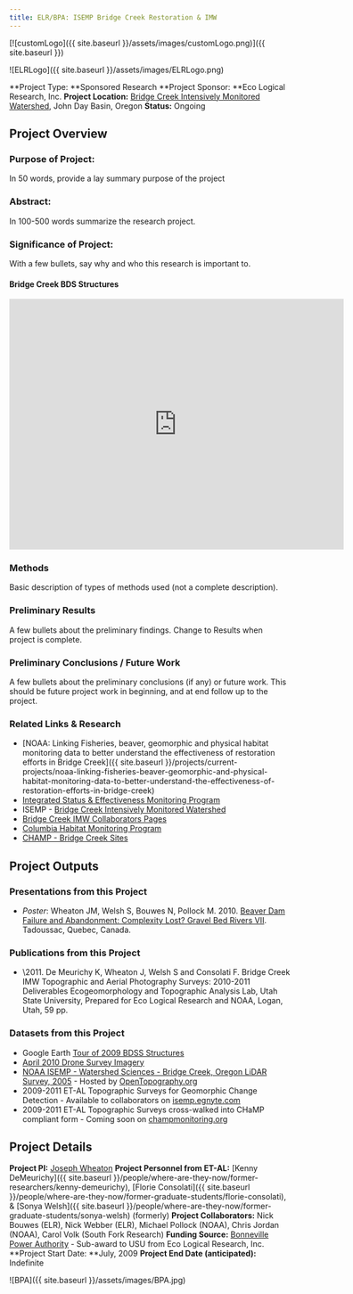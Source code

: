 ```yaml
---
title: ELR/BPA: ISEMP Bridge Creek Restoration & IMW
---
```


[![customLogo]({{ site.baseurl }}/assets/images/customLogo.png)]({{ site.baseurl }})

![ELRLogo]({{ site.baseurl }}/assets/images/ELRLogo.png)

**Project Type:  **Sponsored Research
**Project Sponsor:  **Eco Logical Research, Inc.
**Project Location:** [Bridge Creek Intensively Monitored Watershed](http://www.nwfsc.noaa.gov/research/divisions/cbd/mathbio/isemp/projects_bridge_creek.cfm), John Day Basin, Oregon
**Status:**   Ongoing

## Project Overview

### Purpose of Project:

In 50 words, provide a lay summary purpose of the project

### Abstract:

In 100-500 words summarize the research project.

### Significance of Project:

With a few bullets, say why and who this research is important to.

#### Bridge Creek BDS Structures

<iframe src="https://www.google.com/maps/embed?pb=!1m10!1m8!1m3!1d99938.00514650474!2d-120.24295799999999!3d44.648628!3m2!1i1024!2i768!4f13.1!5e1!3m2!1sen!2sus!4v1504879969630" width="600" height="450" frameborder="0" style="border:0" allowfullscreen></iframe>

### Methods

Basic description of types of methods used (not a complete description). 

### Preliminary Results

A few bullets about the preliminary findings. Change to Results when project is complete.

### Preliminary Conclusions / Future Work

A few bullets about the preliminary conclusions (if any) or future work. This should be future project work in beginning, and at end follow up to the project.

### Related Links & Research

- [NOAA: Linking Fisheries, beaver, geomorphic and physical habitat monitoring data to better understand the effectiveness of restoration efforts in Bridge Creek]({{ site.baseurl }}/projects/current-projects/noaa-linking-fisheries-beaver-geomorphic-and-physical-habitat-monitoring-data-to-better-understand-the-effectiveness-of-restoration-efforts-in-bridge-creek)
- [Integrated Status & Effectiveness Monitoring Program](http://www.nwfsc.noaa.gov/research/divisions/cbd/mathbio/isemp/index.cfm)
- ISEMP - [Bridge Creek Intensively Monitored Watershed](http://www.nwfsc.noaa.gov/research/divisions/cbd/mathbio/isemp/projects_bridge_creek.cfm)
- [Bridge Creek IMW Collaborators Pages](https://sites.google.com/a/ecologicalresearch.net/bridgeimw/home)
- [Columbia Habitat Monitoring Program](http://champmonitoring.org/)
- [CHAMP - Bridge Creek Sites](http://champmonitoring.org/Watershed/Details/6#studydesign%7E)

## Project Outputs

### Presentations from this Project

- *Poster*: Wheaton JM, Welsh S, Bouwes N, Pollock M. 2010. [Beaver Dam Failure and Abandonment: Complexity Lost? ](http://www.gis.usu.edu/~jwheaton/Downloads/Posters/Wheaton_GBR8_Poster.pdf)[Gravel Bed Rivers VII](http://www.geog.umontreal.ca/gbr7/). Tadoussac, Quebec, Canada.

### Publications from this Project

- \2011. De Meurichy K, Wheaton J, Welsh S and Consolati F. Bridge Creek IMW Topographic and Aerial Photography Surveys: 2010-2011 Deliverables Ecogeomorphology and Topographic Analysis Lab, Utah State University, Prepared for Eco Logical Research and NOAA, Logan, Utah, 59 pp. 

### Datasets from this Project

- Google Earth [Tour of 2009 BDSS Structures](http://www.joewheaton.org/Home/research/study-sites/bridge-creek/2010-bds-structures)
- [April 2010 Drone Survey Imagery](http://www.joewheaton.org/Home/research/study-sites/bridge-creek/bridge-creek-april-2010-drone-survey)
- [NOAA ISEMP - Watershed Sciences - Bridge Creek, Oregon LiDAR Survey, 2005](http://opentopo.sdsc.edu/gridsphere/gridsphere?gs_action=lidarDataset&cid=geonlidarframeportlet&opentopoID=OTLAS.102010.26910.1) - Hosted by [OpenTopography.org](http://opentopography.org/)
- 2009-2011 ET-AL Topographic Surveys for Geomorphic Change Detection - Available to collaborators on [isemp.egnyte.com](http://isemp.egnyte.com/)
- 2009-2011 ET-AL Topographic Surveys cross-walked into CHaMP compliant form - Coming soon on [champmonitoring.org](http://champmonitoring.org/)

## Project Details

**Project PI:**  [Joseph Wheaton](http://joewheaton.org/) 
**Project Personnel from ET-AL:** [Kenny DeMeurichy]({{ site.baseurl }}/people/where-are-they-now/former-researchers/kenny-demeurichy), [Florie Consolati]({{ site.baseurl }}/people/where-are-they-now/former-graduate-students/florie-consolati), & [Sonya Welsh]({{ site.baseurl }}/people/where-are-they-now/former-graduate-students/sonya-welsh) (formerly)
**Project Collaborators:** Nick Bouwes (ELR), Nick Webber (ELR), Michael Pollock (NOAA), Chris Jordan (NOAA), Carol Volk (South Fork Research)
**Funding Source:** [Bonneville Power Authority](https://www.bpa.gov/Pages/home.aspx) - Sub-award to USU from Eco Logical Research, Inc.
**Project Start Date:  **July, 2009
**Project End Date (anticipated):** Indefinite

![BPA]({{ site.baseurl }}/assets/images/BPA.jpg)